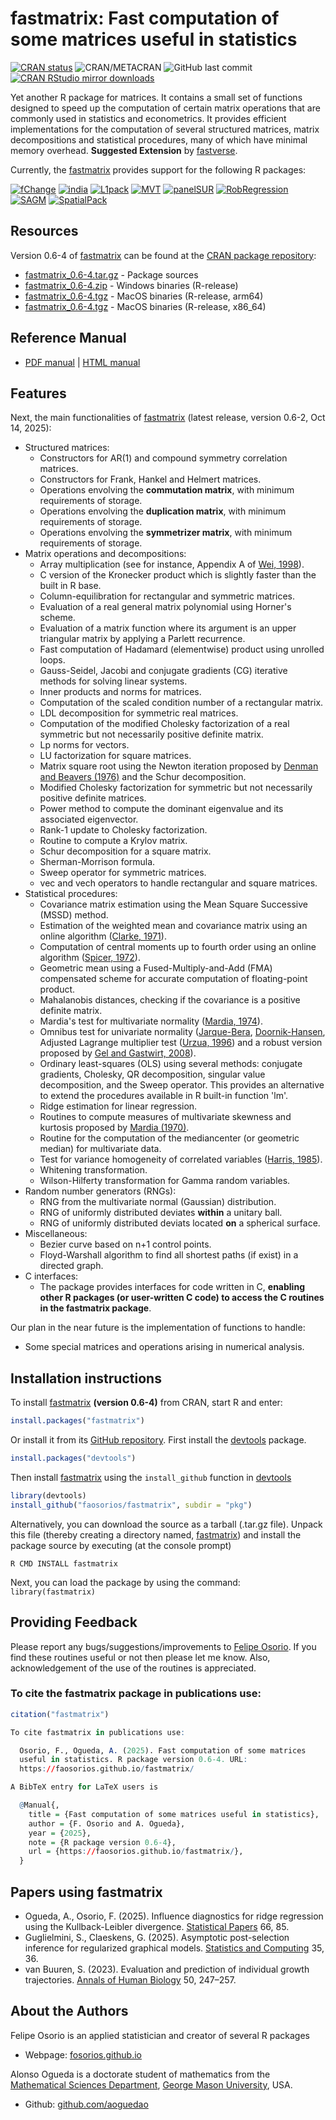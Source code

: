 # fastmatrix: Fast computation of some matrices useful in statistics

[![CRAN status](http://www.r-pkg.org/badges/version/fastmatrix)](https://cran.r-project.org/package=fastmatrix)
![CRAN/METACRAN](https://img.shields.io/cran/l/fastmatrix?color=informational)
![GitHub last commit](https://img.shields.io/github/last-commit/faosorios/fastmatrix)
[![CRAN RStudio mirror downloads](http://cranlogs.r-pkg.org/badges/fastmatrix)](https://cran.r-project.org/package=fastmatrix)

Yet another R package for matrices. It contains a small set of functions designed to speed up the computation of certain matrix operations that are commonly used in statistics and econometrics. It provides efficient implementations for the computation of several structured matrices, matrix decompositions and statistical procedures, many of which have minimal memory overhead. **Suggested Extension** by [fastverse](https://fastverse.github.io/fastverse/).

Currently, the [fastmatrix](https://github.com/faosorios/fastmatrix) provides support for the following R packages:

[![fChange](https://img.shields.io/badge/Support-fChange-orange)](https://cran.r-project.org/package=fChange)
[![india](https://img.shields.io/badge/Support-india-orange)](https://cran.r-project.org/package=india)
[![L1pack](https://img.shields.io/badge/Support-L1pack-orange)](https://cran.r-project.org/package=L1pack)
[![MVT](https://img.shields.io/badge/Support-MVT-orange)](https://cran.r-project.org/package=MVT)
[![panelSUR](https://img.shields.io/badge/Support-panelSUR-orange)](https://cran.r-project.org/package=panelSUR)
[![RobRegression](https://img.shields.io/badge/Support-RobRegression-orange)](https://cran.r-project.org/package=RobRegression)
[![SAGM](https://img.shields.io/badge/Support-SAGM-orange)](https://cran.r-project.org/package=SAGM)
[![SpatialPack](https://img.shields.io/badge/Support-SpatialPack-orange)](https://cran.r-project.org/package=SpatialPack)

## Resources

Version 0.6-4 of [fastmatrix](https://github.com/faosorios/fastmatrix) can be found at the [CRAN package repository](https://cran.r-project.org/package=fastmatrix):

* [fastmatrix_0.6-4.tar.gz](https://cran.r-project.org/src/contrib/fastmatrix_0.6-4.tar.gz) - Package sources
* [fastmatrix_0.6-4.zip](https://cran.r-project.org/bin/windows/contrib/4.5/fastmatrix_0.6-4.zip) - Windows binaries (R-release)
* [fastmatrix_0.6-4.tgz](https://cran.r-project.org/bin/macosx/big-sur-arm64/contrib/4.5/fastmatrix_0.6-4.tgz) - MacOS binaries (R-release, arm64)
* [fastmatrix_0.6-4.tgz](https://cran.r-project.org/bin/macosx/big-sur-x86_64/contrib/4.5/fastmatrix_0.6-4.tgz) - MacOS binaries (R-release, x86_64)

## Reference Manual

* [PDF manual](https://cran.r-project.org/web/packages/fastmatrix/fastmatrix.pdf) | [HTML manual](https://cran.r-project.org/web/packages/fastmatrix/refman/fastmatrix.html)

## Features

Next, the main functionalities of [fastmatrix](https://github.com/faosorios/fastmatrix) (latest release, version 0.6-2, Oct 14, 2025):
* Structured matrices:
  * Constructors for AR(1) and compound symmetry correlation matrices.
  * Constructors for Frank, Hankel and Helmert matrices.
  * Operations envolving the **commutation matrix**, with minimum requirements of storage.
  * Operations envolving the **duplication matrix**, with minimum requirements of storage.
  * Operations envolving the **symmetrizer matrix**, with minimum requirements of storage.
* Matrix operations and decompositions:
  * Array multiplication (see for instance, Appendix A of [Wei, 1998](https://link.springer.com/book/9789813083295)).
  * C version of the Kronecker product which is slightly faster than the built in R base.
  * Column-equilibration for rectangular and symmetric matrices.
  * Evaluation of a real general matrix polynomial using Horner's scheme.
  * Evaluation of a matrix function where its argument is an upper triangular matrix by applying a Parlett recurrence.
  * Fast computation of Hadamard (elementwise) product using unrolled loops.
  * Gauss-Seidel, Jacobi and conjugate gradients (CG) iterative methods for solving linear systems.
  * Inner products and norms for matrices.
  * Computation of the scaled condition number of a rectangular matrix.
  * LDL decomposition for symmetric real matrices.
  * Computation of the modified Cholesky factorization of a real symmetric but not necessarily positive definite matrix.
  * Lp norms for vectors.
  * LU factorization for square matrices.
  * Matrix square root using the Newton iteration proposed by [Denman and Beavers (1976)](https://doi.org/10.1016/0096-3003(76)90020-5) and the Schur decomposition.
  * Modified Cholesky factorization for symmetric but not necessarily positive definite matrices.
  * Power method to compute the dominant eigenvalue and its associated eigenvector.
  * Rank-1 update to Cholesky factorization.
  * Routine to compute a Krylov matrix.
  * Schur decomposition for a square matrix.
  * Sherman-Morrison formula.
  * Sweep operator for symmetric matrices.
  * vec and vech operators to handle rectangular and square matrices.
* Statistical procedures:
  * Covariance matrix estimation using the Mean Square Successive (MSSD) method.
  * Estimation of the weighted mean and covariance matrix using an online algorithm ([Clarke, 1971](https://doi.org/10.2307/2346477)).
  * Computation of central moments up to fourth order using an online algorithm ([Spicer, 1972](https://doi.org/10.2307/2346477)).
  * Geometric mean using a Fused-Multiply-and-Add (FMA) compensated scheme for accurate computation of floating-point product.
  * Mahalanobis distances, checking if the covariance is a positive definite matrix.
  * Mardia's test for multivariate normality ([Mardia, 1974](https://www.jstor.org/stable/25051892)).
  * Omnibus test for univariate normality ([Jarque-Bera](https://doi.org/10.1016/0165-1765(80)90024-5), [Doornik-Hansen](https://doi.org/10.1111/j.1468-0084.2008.00537.x), Adjusted Lagrange multiplier test ([Urzua, 1996](https://doi.org/10.1016/S0165-1765(96)00923-8)) and a robust version proposed by [Gel and Gastwirt, 2008](https://doi.org/10.1016/j.econlet.2007.05.022)).
  * Ordinary least-squares (OLS) using several methods: conjugate gradients, Cholesky, QR decomposition, singular value decomposition, and the Sweep operator. This provides an alternative to extend the procedures available in R built-in function 'lm'.
  * Ridge estimation for linear regression.
  * Routines to compute measures of multivariate skewness and kurtosis proposed by [Mardia (1970)](https://doi.org/10.2307/2346576).
  * Routine for the computation of the mediancenter (or geometric median) for multivariate data.
  * Test for variance homogeneity of correlated variables ([Harris, 1985](https://doi.org/10.1093/biomet/72.1.103)).
  * Whitening transformation.
  * Wilson-Hilferty transformation for Gamma random variables.
* Random number generators (RNGs):
  * RNG from the multivariate normal (Gaussian) distribution.
  * RNG of uniformly distributed deviates **within** a unitary ball.
  * RNG of uniformly distributed deviats located **on** a spherical surface.
* Miscellaneous:
  * Bezier curve based on n+1 control points.
  * Floyd-Warshall algorithm to find all shortest paths (if exist) in a directed graph.
* C interfaces:
  * The package provides interfaces for code written in C, **enabling other R packages (or user-written C code) to access the C routines in the fastmatrix package**.

Our plan in the near future is the implementation of functions to handle:
* Some special matrices and operations arising in numerical analysis.

## Installation instructions

To install [fastmatrix](https://github.com/faosorios/fastmatrix) **(version 0.6-4)** from CRAN, start R and enter:
```r
install.packages("fastmatrix")
```

Or install it from its [GitHub repository](https://github.com/faosorios/fastmatrix). First install the [devtools](https://devtools.r-lib.org/) package.
```r
install.packages("devtools")
```

Then install [fastmatrix](https://github.com/faosorios/fastmatrix) using the `install_github` function in [devtools](https://devtools.r-lib.org/)
```r
library(devtools)
install_github("faosorios/fastmatrix", subdir = "pkg")
```

Alternatively, you can download the source as a tarball (.tar.gz file). Unpack this file (thereby creating a directory named, [fastmatrix](https://github.com/faosorios/fastmatrix)) and install the package source by executing (at the console prompt)
```
R CMD INSTALL fastmatrix
```

Next, you can load the package by using the command: `library(fastmatrix)`

## Providing Feedback

Please report any bugs/suggestions/improvements to [Felipe Osorio](https://faosorios.github.io/). If you find these routines useful or not then please let me know. Also, acknowledgement of the use of the routines is appreciated.

### To cite the fastmatrix package in publications use:
``` r
citation("fastmatrix")

To cite fastmatrix in publications use:

  Osorio, F., Ogueda, A. (2025). Fast computation of some matrices
  useful in statistics. R package version 0.6-4. URL:
  https://faosorios.github.io/fastmatrix/

A BibTeX entry for LaTeX users is

  @Manual{,
    title = {Fast computation of some matrices useful in statistics},
    author = {F. Osorio and A. Ogueda},
    year = {2025},
    note = {R package version 0.6-4},
    url = {https://faosorios.github.io/fastmatrix/},
  }
```
## Papers using fastmatrix
- Ogueda, A., Osorio, F. (2025). Influence diagnostics for ridge regression using the Kullback-Leibler divergence. [Statistical Papers](https://doi.org/10.1007/s00362-025-01701-1) 66, 85.
- Guglielmini, S., Claeskens, G. (2025). Asymptotic post-selection inference for regularized graphical models. [Statistics and Computing](https://doi.org/10.1007/s11222-025-10564-3) 35, 36.
- van Buuren, S. (2023). Evaluation and prediction of individual growth trajectories. [Annals of Human Biology](https://doi.org/10.1080/03014460.2023.2190619) 50, 247–257.

## About the Authors

Felipe Osorio is an applied statistician and creator of several R packages
* Webpage: [fosorios.github.io](https://faosorios.github.io/)

Alonso Ogueda is a doctorate student of mathematics from the [Mathematical Sciences Department](https://catalog.gmu.edu/colleges-schools/science/mathematical-sciences/), [George Mason University](https://www2.gmu.edu/), USA.
* Github: [github.com/aoguedao](https://github.com/aoguedao)
